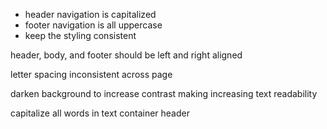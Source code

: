 - header navigation is capitalized
- footer navigation is all uppercase
- keep the styling consistent

header, body, and footer should be left and right aligned

letter spacing inconsistent across page

darken background to increase contrast making increasing text readability

capitalize all words in text container header